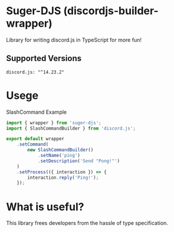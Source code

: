 # Suger-DJS (discordjs-builder-wrapper)

Library for writing discord.js in TypeScript for more fun!

## Supported Versions

```
discord.js: "^14.23.2"
```

# Usege

SlashCommand Example

```typescript
import { wrapper } from 'suger-djs';
import { SlashCommandBuilder } from 'discord.js';

export default wrapper
	.setCommand(
        new SlashCommandBuilder()
            .setName('ping')
            .setDescription('Send "Pong!"')
    )
	.setProcess(({ interaction }) => {
		interaction.reply('Ping!');
	});
```

# What is useful?

This library frees developers from the hassle of type specification.